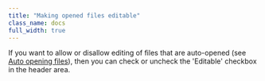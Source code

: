 ```yaml
---
title: "Making opened files editable"
class_name: docs
full_width: true
---
```


If you want to allow or disallow editing of files that are auto-opened (see [Auto opening files](/docs/ide/tools/guides/auto-open)), then you can check or uncheck the 'Editable' checkbox in the header area.

